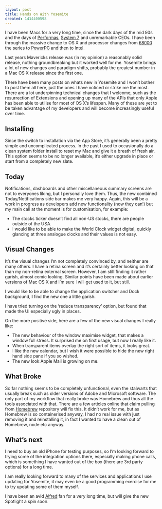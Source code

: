 ```yaml
---
layout: post
title: Hands on With Yosemite
created: 1414400598
---
```



I have been Macs for a very long time, since the dark days of the mid 90s and the days of <a href="http://en.wikipedia.org/wiki/Macintosh_Performa" target="_blank">Performas</a>, <a href="http://en.wikipedia.org/wiki/System_7" target="_blank">System 7</a> and unremarkable CEOs. I have been through the massive change to OS X and processor changes from <a href="http://en.wikipedia.org/wiki/Motorola_68000" target="_blank">68000</a> the series to <a href="http://en.wikipedia.org/wiki/PowerPC" target="_blank">PowerPC</a> and then to Intel.

Last years Mavericks release was (in my opinion) a reasonably solid release, nothing groundbreaking but it worked well for me. Yosemite brings a lot of new changes and paradigm shifts, probably the greatest number in a Mac OS X release since the first one.

There have been many posts on whats new in Yosemite and I won&rsquo;t bother to post them all here, just the ones I have noticed or strike me the most. There are a lot underpinning technical changes that I welcome, such as the resurrection of Extensions and opening up many of the APIs that only Apple has been able to utilise for most of OS X&rsquo;s lifespan. Many of these are yet to be taken advantage of my developers and will become increasingly useful over time.<h2 id="installing">Installing</h2>

Since the switch to installation via the App Store, it&rsquo;s generally been a pretty simple and uncomplicated process. In the past I used to occasionally do a clean system folder install to reset my Mac and give it a breath of fresh air. This option seems to be no longer available, it&rsquo;s either upgrade in place or start from a completely new slate.<h2 id="today">Today</h2>

Notifications, dashboards and other miscellaneous summary screens are not to everyones liking, but I personally love them. Thus, the new combined Today/Notifications side bar makes me very happy. Again, this will be a work in progress as developers add new functionality (now they can!) but my main call at the moment is for customisation, for example:<ul><li>The stocks ticker doesn&rsquo;t find all non-US stocks, there are people outside of the USA.</li><li>I would like to be able to make the World Clock widget digital, quickly glancing at three analogue clocks and their values is not easy.</li></ul><h2 id="visualchanges">Visual Changes</h2>

It&rsquo;s the visual changes I&rsquo;m not completely convinced by, and neither are many others. I have a retina screen and it&rsquo;s certainly better looking on that than my non-retina external screen. However, I am still finding it rather garish, almost comic looking. Similar points have been made about earlier versions of Mac OS X and I&rsquo;m sure I will get used to it, but still.

I would like to be able to change the application switcher and Dock background, I find the new one a little garish.

I have tried turning on the &lsquo;reduce transparency&rsquo; option, but found that made the UI especially ugly in places.

On the more positive side, here are a few of the new visual changes I really like:<ul><li>The new behaviour of the window maximise widget, that makes a window full stress. It surprised me on first usage, but now I really like it.</li><li>When transparent items overlay the right sort of items, it looks great.</li><li>I like the new calendar, but I wish it were possible to hide the new right hand side pane if you so wished.</li><li>The new look Apple Mail is growing on me.</li></ul><h2 id="whatbroke">What Broke</h2>

So far nothing seems to be completely unfunctional, even the stalwarts that usually break such as older versions of Adobe and Microsoft software. The only part of my workflow that really broke was Homebrew and thus all the tools associated with that. There are a few articles online that claim pulling from <a href="http://brew.sh/" target="_blank">Homebrew</a> repository will fix this. It didn&rsquo;t work for me, but as Homebrew is so containerised anyway, I had no real issue with just removing it and reinstalling it, in fact I wanted to have a clean out of Homebrew, node etc anyway.<h2 id="whatsnext">What&rsquo;s next</h2>

I need to buy an old iPhone for testing purposes, so I&rsquo;m looking forward to trying some of the integration options there, especially making phone calls, which is something I have wanted out of the box (there are 3rd party options) for a long time.

I am really looking forward to many of the services and applications I use updating for Yosemite, it may even be a good programming exercise for me to try updating some of them myself.

I have been an avid <a href="www.alfredapp.com/" target="_blank">Alfred</a> fan for a very long time, but will give the new Spotlight a spin soon.
